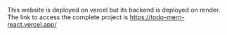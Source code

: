 This website is deployed on vercel but its backend is deployed on render. The link to access the complete project is https://todo-mern-react.vercel.app/
